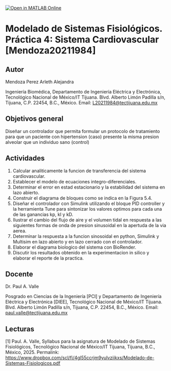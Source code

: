 [![Open in MATLAB Online](https://www.mathworks.com/images/responsive/global/open-in-matlab-online.svg)](https://matlab.mathworks.com/open/github/v1?repo=Arlethmdza22/MSF-Practica-4)

# Modelado de Sistemas Fisiológicos. Práctica 4: Sistema Cardiovascular [Mendoza20211984]

## Autor
Mendoza Perez Arleth Alejandra 

Ingeniería Biomédica, Departamento de Ingeniería Eléctrica y Electrónica, Tecnológico Nacional de México/IT Tijuana. Blvd. Alberto Limón Padilla s/n, Tijuana, C.P. 22454, B.C., México. Email: L20211984@tectijuana.edu.mx

## Objetivos general
Diseñar un controlador que permita formular un protocolo de tratamiento para que un paciente con hipertension (caso) presente la misma presion alveolar que un individuo sano (control)

## Actividades
1. Calcular analiticamente la funcion de transferencia del sistema cardiovascular.
2. Establecer el modelo de ecuaciones integro-diferenciales.
3. Determinar el error en estad estacionario y la estabilidad del sistema en lazo abierto.
4. Construir el diagrama de bloques como se indica en la Figura 5.4.
5. Diseñar el controlador con Simulink utilizando el bloque PID controller y la herramienta Tune para sintonizar los valores optimos para cada una de las ganancias kp, kI y kD.
6. Ilustrar el cambio del flujo de aire y el volumen tidal en respuesta a las siguientes formas de onda de presion sinusoidal en la apertuda de la via aerea.
7. Determinar la respuesta a la funcion sinosoidal en python, Simulink y Multisim en lazo abierto y en lazo cerrado con el controlador.
8. Elaborar el diagrama biologico del sistema con BioRender.
9. Discutir los resultados obtenido en la experimentacion in silico y elaborar el reporte de la practica. 

## Docente
Dr. Paul A. Valle

Posgrado en Ciencias de la Ingeniería [PCI] y Departamento de Ingeniería Eléctrica y Electrónica [DIEE], Tecnológico Nacional de México/IT Tijuana. Blvd. Alberto Limón Padilla s/n, Tijuana, C.P. 22454, B.C., México. Email: paul.valle@tectijuana.edu.mx

## Lecturas
[1] Paul. A. Valle, Syllabus para la asignatura de Modelado de Sistemas Fisiológicos, Tecnológico Nacional de México/IT Tijuana, Tijuana, B.C., México, 2025. Permalink: https://www.dropbox.com/scl/fi/4gl55ccrjm9yulvziikxs/Modelado-de-Sistemas-Fisiologicos.pdf
